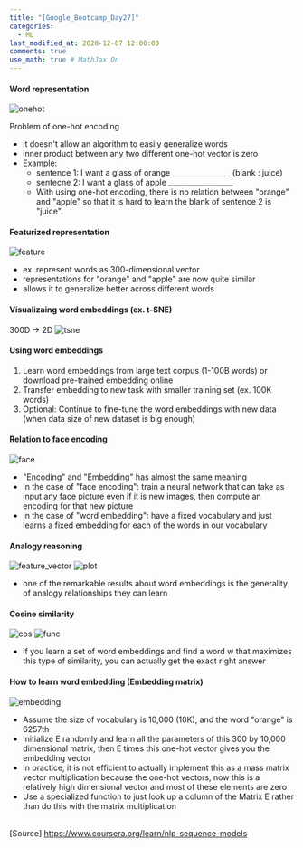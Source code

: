 ```yaml
---
title: "[Google_Bootcamp_Day27]"
categories: 
  - ML
last_modified_at: 2020-12-07 12:00:00
comments: true
use_math: true # MathJax On
---
```


#### Word representation
![onehot](https://user-images.githubusercontent.com/62474292/101322578-9cba8f80-38aa-11eb-8c21-e09c04fbdf27.png)

Problem of one-hot encoding
- it doesn't allow an algorithm to easily generalize words
- inner product between any two different one-hot vector is zero
- Example:
  - sentence 1: I want a glass of orange ________________ (blank : juice)
  - sentecne 2: I want a glass of apple __________________ 
  - With using one-hot encoding, there is no relation between "orange" and "apple" so that it is hard to learn the blank of sentence 2 is "juice".
  
#### Featurized representation
![feature](https://user-images.githubusercontent.com/62474292/101322575-9b896280-38aa-11eb-83a4-4bcc4b085ecf.png)

- ex. represent words as 300-dimensional vector
- representations for "orange" and "apple" are now quite similar
- allows it to generalize better across different words

#### Visualizaing word embeddings (ex. t-SNE)

300D -> 2D
![tsne](https://user-images.githubusercontent.com/62474292/101322579-9d532600-38aa-11eb-94eb-5737ffa3aa3d.png)

#### Using word embeddings

1. Learn word embeddings from large text corpus (1-100B words) or download pre-trained embedding online
2. Transfer embedding to new task with smaller training set (ex. 100K words)
3. Optional: Continue to fine-tune the word embeddings with new data (when data size of new dataset is big enough)

#### Relation to face encoding
![face](https://user-images.githubusercontent.com/62474292/101324378-819d4f00-38ad-11eb-8cef-a50b85fdc140.png)

- "Encoding" and "Embedding" has almost the same meaning
- In the case of "face encoding": train a neural network that can take as input any face picture even if it is new images, then compute an encoding for that new picture
- In the case of "word embedding": have a fixed vocabulary and just learns a fixed embedding for each of the words in our vocabulary

#### Analogy reasoning
![feature_vector](https://user-images.githubusercontent.com/62474292/101342520-098f5300-38c6-11eb-85f8-d709391ce529.png)
![plot](https://user-images.githubusercontent.com/62474292/101342524-0a27e980-38c6-11eb-8aa7-bcc88556d7c7.png)

- one of the remarkable results about word embeddings is the generality of analogy relationships they can learn

#### Cosine similarity
![cos](https://user-images.githubusercontent.com/62474292/101342519-098f5300-38c6-11eb-9d1b-7a250125cd6f.png)
![func](https://user-images.githubusercontent.com/62474292/101342513-085e2600-38c6-11eb-8d05-492557a0cfa5.png)

- if you learn a set of word embeddings and find a word w that maximizes this type of similarity, you can actually get the exact right answer

#### How to learn word embedding (Embedding matrix)
![embedding](https://user-images.githubusercontent.com/62474292/101344332-a9e67700-38c8-11eb-8886-ebeb070cd704.png)

- Assume the size of vocabulary is 10,000 (10K), and the word "orange" is 6257th
- Initialize E randomly and learn all the parameters of this 300 by 10,000 dimensional matrix, then E times this one-hot vector gives you the embedding vector
- In practice,  it is not efficient to actually implement this as a mass matrix vector multiplication because the one-hot vectors, now this is a relatively high dimensional vector and most of these elements are zero
- Use a specialized function to just look up a column of the Matrix E rather than do this with the matrix multiplication <br><br>


[Source] https://www.coursera.org/learn/nlp-sequence-models
